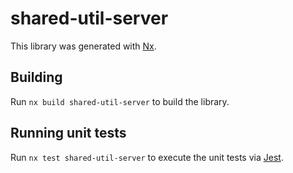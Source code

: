 # shared-util-server

This library was generated with [Nx](https://nx.dev).

## Building

Run `nx build shared-util-server` to build the library.

## Running unit tests

Run `nx test shared-util-server` to execute the unit tests via [Jest](https://jestjs.io).
